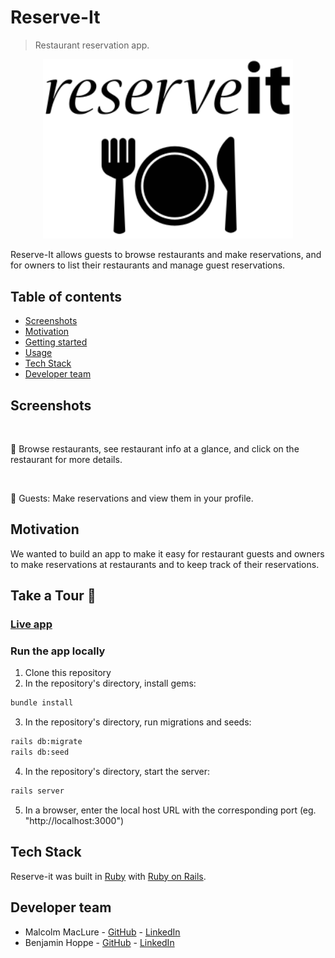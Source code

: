 # Reserve-It

> Restaurant reservation app.

<p align="center">
  <img src="./app/assets/images/reserve-it-logo.svg" alt="reserve-it logo" width="400px">
</p>

Reserve-It allows guests to browse restaurants and make reservations, and for owners to list their restaurants and manage guest reservations.

## Table of contents

- [Screenshots](#screenshots)
- [Motivation](#motivation)
- [Getting started](#getting-started)
- [Usage](#usage)
- [Tech Stack](#tech-stack)
- [Developer team](#developer-team)

## Screenshots

<p align="center">
  <img src="" />
</p>

:bento: Browse restaurants, see restaurant info at a glance, and click on the restaurant for more details.

<p align="center">
  <img src="" />
</p>

:hamburger: Guests: Make reservations and view them in your profile.

## Motivation

We wanted to build an app to make it easy for restaurant guests and owners to make reservations at restaurants and to keep track of their reservations.

## Take a Tour :ramen:

### [Live app](https://project-reserve-it.herokuapp.com/)

### Run the app locally
1. Clone this repository
2. In the repository's directory, install gems:
```bash
bundle install
```
3. In the repository's directory, run migrations and seeds:
```bash
rails db:migrate
rails db:seed
```
4. In the repository's directory, start the server:
```bash
rails server
```
5. In a browser, enter the local host URL with the corresponding port (eg. "http://localhost:3000")

## Tech Stack

Reserve-it was built in [Ruby](https://www.ruby-lang.org/en/) with [Ruby on Rails](https://rubyonrails.org/).

## Developer team

- Malcolm MacLure - [GitHub](https://github.com/maclure) - [LinkedIn](https://www.linkedin.com/in/malcolm-maclure/)
- Benjamin Hoppe - [GitHub](https://github.com/) - [LinkedIn](https://www.linkedin.com/in//)